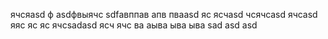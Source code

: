 ячсяasd
ф
asdфвыячс
sdfавппав
апв
пваasd
яс
ясчasd
чсячсasd
ячсasd
яяс
яс
яс
ячсsadasd
ясч
ячс
ва
аыва
ыва
ыва
sad
asd
asd
